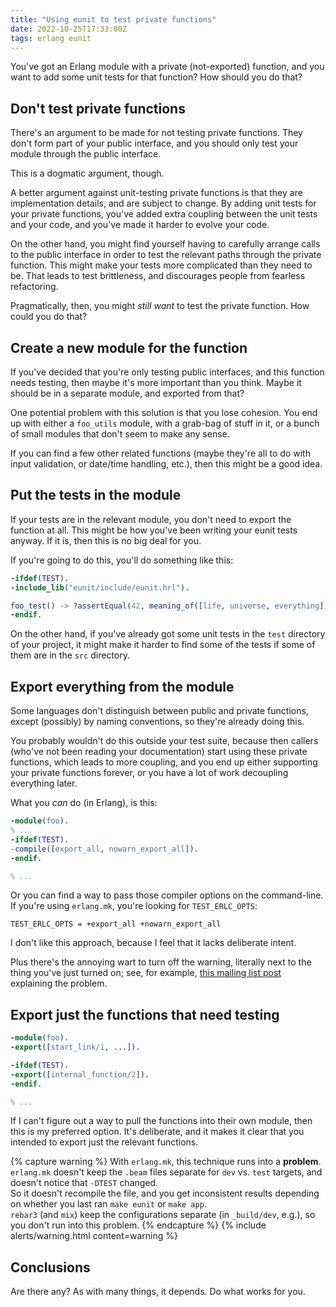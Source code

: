 ```yaml
---
title: "Using eunit to test private functions"
date: 2022-10-25T17:33:00Z
tags: erlang eunit
---
```


You've got an Erlang module with a private (not-exported) function, and you want to add some unit tests for that
function? How should you do that?

## Don't test private functions

There's an argument to be made for not testing private functions. They don't form part of your public interface, and you
should only test your module through the public interface.

This is a dogmatic argument, though.

A better argument against unit-testing private functions is that they are implementation details, and are subject to
change. By adding unit tests for your private functions, you've added extra coupling between the unit tests and your
code, and you've made it harder to evolve your code.

On the other hand, you might find yourself having to carefully arrange calls to the public interface in order to test
the relevant paths through the private function. This might make your tests more complicated than they need to be. That
leads to test brittleness, and discourages people from fearless refactoring.

Pragmatically, then, you might _still want_ to test the private function. How could you do that?

## Create a new module for the function

If you've decided that you're only testing public interfaces, and this function needs testing, then maybe it's more
important than you think. Maybe it should be in a separate module, and exported from that?

One potential problem with this solution is that you lose cohesion. You end up with either a `foo_utils` module, with a
grab-bag of stuff in it, or a bunch of small modules that don't seem to make any sense.

If you can find a few other related functions (maybe they're all to do with input validation, or date/time handling,
etc.), then this might be a good idea.

## Put the tests in the module

If your tests are in the relevant module, you don't need to export the function at all. This might be how you've been
writing your eunit tests anyway. If it is, then this is no big deal for you.

If you're going to do this, you'll do something like this:

```erlang
-ifdef(TEST).
-include_lib("eunit/include/eunit.hrl").

foo_test() -> ?assertEqual(42, meaning_of([life, universe, everything])).
-endif.
```

On the other hand, if you've already got some unit tests in the `test` directory of your project, it might make it
harder to find some of the tests if some of them are in the `src` directory.

## Export everything from the module

Some languages don't distinguish between public and private functions, except (possibly) by naming conventions, so
they're already doing this.

You probably wouldn't do this outside your test suite, because then callers (who've not been reading your documentation)
start using these private functions, which leads to more coupling, and you end up either supporting your private
functions forever, or you have a lot of work decoupling everything later.

What you _can_ do (in Erlang), is this:

```erlang
-module(foo).
% ...
-ifdef(TEST).
-compile([export_all, nowarn_export_all]).
-endif.

% ...
```

Or you can find a way to pass those compiler options on the command-line. If you're using `erlang.mk`, you're looking
for `TEST_ERLC_OPTS`:

```
TEST_ERLC_OPTS = +export_all +nowarn_export_all
```

I don't like this approach, because I feel that it lacks deliberate intent.

Plus there's the annoying wart to turn off the warning, literally next to the thing you've just turned on; see, for
example, [this mailing list post](http://erlang.org/pipermail/erlang-questions/2017-October/094056.html) explaining the
problem.

## Export just the functions that need testing

```erlang
-module(foo).
-export([start_link/1, ...]).

-ifdef(TEST).
-export([internal_function/2]).
-endif.

% ...
```

If I can't figure out a way to pull the functions into their own module, then this is my preferred option. It's
deliberate, and it makes it clear that you intended to export just the relevant functions.

{% capture warning %}
With `erlang.mk`, this technique runs into a **problem**.<br/>
`erlang.mk` doesn't keep the `.beam` files separate for `dev` vs. `test` targets, and doesn't notice that `-DTEST`
changed.<br/>
So it doesn't recompile the file, and you get inconsistent results depending on whether you last ran `make eunit` or
`make app`.<br/>
`rebar3` (and `mix`) keep the configurations separate (in `_build/dev`, e.g.), so you don't run into this problem.
{% endcapture %}
{% include alerts/warning.html content=warning %}

## Conclusions

Are there any? As with many things, it depends. Do what works for you.
